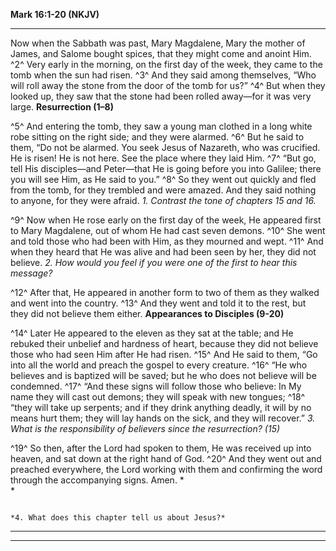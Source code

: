 **Mark 16:1-20 (NKJV)**

  ------------------------------------------------------------------------------------------------------------------------------------------------------------------------------------------------------------------------------------------------------------------------------------------------------------------------------------------------------------------------------------------------------------------------------------------------------------------------------------------------------------------------------------------------------------------------------------------------------------------------------------------------------------------------------------------------------------------------------------------------------------------
  Now when the Sabbath was past, Mary Magdalene, Mary the mother of James, and Salome bought spices, that they might come and anoint Him. ^2^ Very early in the morning, on the first day of the week, they came to the tomb when the sun had risen. ^3^ And they said among themselves, “Who will roll away the stone from the door of the tomb for us?” ^4^ But when they looked up, they saw that the stone had been rolled away—for it was very large.                                                                                                                                                                                                                              **Resurrection (1–8)**
                                                                                                                                                                                                                                                                                                                                                                                                                                                                                                                                                                                                                                                                                        
  ^5^ And entering the tomb, they saw a young man clothed in a long white robe sitting on the right side; and they were alarmed. ^6^ But he said to them, “Do not be alarmed. You seek Jesus of Nazareth, who was crucified. He is risen! He is not here. See the place where they laid Him. ^7^ “But go, tell His disciples—and Peter—that He is going before you into Galilee; there you will see Him, as He said to you.” ^8^ So they went out quickly and fled from the tomb, for they trembled and were amazed. And they said nothing to anyone, for they were afraid.                                                                                                             *1. Contrast the tone of chapters 15 and 16.*
                                                                                                                                                                                                                                                                                                                                                                                                                                                                                                                                                                                                                                                                                        
  ^9^ Now when He rose early on the first day of the week, He appeared first to Mary Magdalene, out of whom He had cast seven demons. ^10^ She went and told those who had been with Him, as they mourned and wept. ^11^ And when they heard that He was alive and had been seen by her, they did not believe.                                                                                                                                                                                                                                                                                                                                                                          *2. How would you feel if you were one of the first to hear this message?*
                                                                                                                                                                                                                                                                                                                                                                                                                                                                                                                                                                                                                                                                                        
  ^12^ After that, He appeared in another form to two of them as they walked and went into the country. ^13^ And they went and told it to the rest, but they did not believe them either.                                                                                                                                                                                                                                                                                                                                                                                                                                                                                               **Appearances to Disciples (9-20)**
                                                                                                                                                                                                                                                                                                                                                                                                                                                                                                                                                                                                                                                                                        
  ^14^ Later He appeared to the eleven as they sat at the table; and He rebuked their unbelief and hardness of heart, because they did not believe those who had seen Him after He had risen. ^15^ And He said to them, “Go into all the world and preach the gospel to every creature. ^16^ “He who believes and is baptized will be saved; but he who does not believe will be condemned. ^17^ “And these signs will follow those who believe: In My name they will cast out demons; they will speak with new tongues; ^18^ “they will take up serpents; and if they drink anything deadly, it will by no means hurt them; they will lay hands on the sick, and they will recover.”   *3. What is the responsibility of believers since the resurrection? (15)*
                                                                                                                                                                                                                                                                                                                                                                                                                                                                                                                                                                                                                                                                                        
  ^19^ So then, after the Lord had spoken to them, He was received up into heaven, and sat down at the right hand of God. ^20^ And they went out and preached everywhere, the Lord working with them and confirming the word through the accompanying signs. Amen.                                                                                                                                                                                                                                                                                                                                                                                                                      *\
                                                                                                                                                                                                                                                                                                                                                                                                                                                                                                                                                                                                                                                                                        *
                                                                                                                                                                                                                                                                                                                                                                                                                                                                                                                                                                                                                                                                                        
                                                                                                                                                                                                                                                                                                                                                                                                                                                                                                                                                                                                                                                                                        *4. What does this chapter tell us about Jesus?*
  ------------------------------------------------------------------------------------------------------------------------------------------------------------------------------------------------------------------------------------------------------------------------------------------------------------------------------------------------------------------------------------------------------------------------------------------------------------------------------------------------------------------------------------------------------------------------------------------------------------------------------------------------------------------------------------- ----------------------------------------------------------------------------
  ------------------------------------------------------------------------------------------------------------------------------------------------------------------------------------------------------------------------------------------------------------------------------------------------------------------------------------------------------------------------------------------------------------------------------------------------------------------------------------------------------------------------------------------------------------------------------------------------------------------------------------------------------------------------------------------------------------------------------------------------------------------


